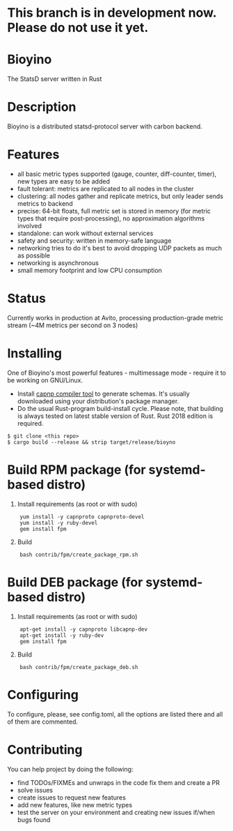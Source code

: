 # This branch is in development now. Please do not use it yet.

# Bioyino #
The StatsD server written in Rust

# Description #
Bioyino is a distributed statsd-protocol server with carbon backend.

# Features #

* all basic metric types supported (gauge, counter, diff-counter, timer), new types are easy to be added
* fault tolerant: metrics are replicated to all nodes in the cluster
* clustering: all nodes gather and replicate metrics, but only leader sends metrics to backend
* precise: 64-bit floats, full metric set is stored in memory (for metric types that require post-processing), no approximation algorithms involved
* standalone: can work without external services
* safety and security: written in memory-safe language
* networking tries to do it's best to avoid dropping UDP packets as much as possible
* networking is asynchronous
* small memory footprint and low CPU consumption

# Status #
Currently works in production at Avito, processing production-grade metric stream (~4M metrics per second on 3 nodes)

# Installing #
One of Bioyino's most powerful features - multimessage mode - require it to be working on GNU/Linux.

* Install [capnp compiler tool](https://capnproto.org/install.html) to generate schemas. It's usually downloaded using your distribution's package manager.
* Do the usual Rust-program build-install cycle. Please note, that building is always tested on latest stable version of Rust. Rust 2018 edition is required.

```
$ git clone <this repo>
$ cargo build --release && strip target/release/bioyno
```
# Build RPM package (for systemd-based distro)

1.  Install requirements (as root or with sudo)
```
    yum install -y capnproto capnproto-devel
    yum install -y ruby-devel
    gem install fpm
```

2.  Build
```
    bash contrib/fpm/create_package_rpm.sh
```

# Build DEB package (for systemd-based distro)

1.  Install requirements (as root or with sudo)
```
    apt-get install -y capnproto libcapnp-dev
    apt-get install -y ruby-dev
    gem install fpm
```

2.  Build
```
    bash contrib/fpm/create_package_deb.sh
```

# Configuring #
To configure, please, see config.toml, all the options are listed there and all of them are commented.

# Contributing #

You can help project by doing the following:
* find TODOs/FIXMEs and unwraps in the code fix them and create a PR
* solve issues
* create issues to request new features
* add new features, like new metric types
* test the server on your environment and creating new issues if/when bugs found
